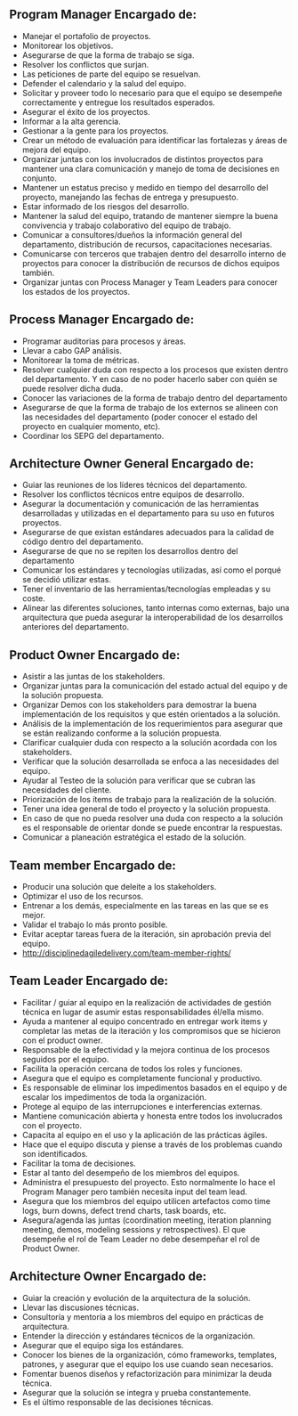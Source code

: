 ## Program Manager Encargado de: 
* Manejar el portafolio de proyectos. 
* Monitorear los objetivos. 
* Asegurarse de que la forma de trabajo se siga. 
* Resolver los conflictos que surjan. 
* Las peticiones de parte del equipo se resuelvan. 
* Defender el calendario y la salud del equipo. 
* Solicitar y proveer todo lo necesario para que el equipo se desempeñe correctamente y entregue los resultados esperados. 
* Asegurar el éxito de los proyectos. 
* Informar a la alta gerencia. 
* Gestionar a la gente para los proyectos. 
* Crear un método de evaluación para identificar las fortalezas y áreas de mejora del equipo. 
* Organizar juntas con los involucrados de distintos proyectos para mantener una clara comunicación y manejo de toma de decisiones en conjunto. 
* Mantener un estatus preciso y medido en tiempo del desarrollo del proyecto, manejando las fechas de entrega y presupuesto. 
* Estar informado de los riesgos del desarrollo. 
* Mantener la salud del equipo, tratando de mantener siempre la buena convivencia y trabajo colaborativo del equipo de trabajo. 
* Comunicar a consultores/dueños la información general del departamento, distribución de recursos, capacitaciones necesarias. 
* Comunicarse con terceros que trabajen dentro del desarrollo interno de proyectos para conocer la distribución de recursos de dichos equipos también. 
* Organizar juntas con Process Manager y Team Leaders para conocer los estados de los proyectos. 

## Process Manager Encargado de: 
* Programar auditorias para procesos y áreas. 
* Llevar a cabo GAP análisis. 
* Monitorear la toma de métricas. 
* Resolver cualquier duda con respecto a los procesos que existen dentro del departamento. Y en caso de no poder hacerlo saber con quién se puede resolver dicha duda. 
* Conocer las variaciones de la forma de trabajo dentro del departamento 
* Asegurarse de que la forma de trabajo de los externos se alineen con las necesidades del departamento (poder conocer el estado del proyecto en cualquier momento, etc). 
* Coordinar los SEPG del departamento. 

## Architecture Owner General Encargado de: 
* Guiar las reuniones de los líderes técnicos del departamento. 
* Resolver los conflictos técnicos entre equipos de desarrollo. 
* Asegurar la documentación y comunicación de las herramientas desarrolladas y utilizadas en el departamento para su uso en futuros proyectos. 
* Asegurarse de que existan estándares adecuados para la calidad de código dentro del departamento. 
* Asegurarse de que no se repiten los desarrollos dentro del departamento 
* Comunicar los estándares y tecnologías utilizadas, así como el porqué se decidió utilizar estas. 
* Tener el inventario de las herramientas/tecnologías empleadas y su coste. 
* Alinear las diferentes soluciones, tanto internas como externas, bajo una arquitectura que pueda asegurar la interoperabilidad de los desarrollos anteriores del departamento. 

## Product Owner Encargado de: 
* Asistir a las juntas de los stakeholders. 
* Organizar juntas para la comunicación del estado actual del equipo y de la solución propuesta. 
* Organizar Demos con los stakeholders para demostrar la buena implementación de los requisitos y que estén orientados a la solución. 
* Análisis de la implementación de los requerimientos para asegurar que se están realizando conforme a la solución propuesta. 
* Clarificar cualquier duda con respecto a la solución acordada con los stakeholders. 
* Verificar que la solución desarrollada se enfoca a las necesidades del equipo. 
* Ayudar al Testeo de la solución para verificar que se cubran las necesidades del cliente. 
* Priorización de los ítems de trabajo para la realización de la solución. 
* Tener una idea general de todo el proyecto y la solución propuesta. 
* En caso de que no pueda resolver una duda con respecto a la solución es el responsable de orientar donde se puede encontrar la respuestas. 
* Comunicar a planeación estratégica el estado de la solución. 

## Team member Encargado de: 
* Producir una solución que deleite a los stakeholders. 
* Optimizar el uso de los recursos. 
* Entrenar a los demás, especialmente en las tareas en las que se es mejor. 
* Validar el trabajo lo más pronto posible. 
* Evitar aceptar tareas fuera de la iteración, sin aprobación previa del equipo. 
* http://disciplinedagiledelivery.com/team-member-rights/ 

## Team Leader Encargado de: 
* Facilitar / guiar al equipo en la realización de actividades de gestión técnica en lugar de asumir estas responsabilidades él/ella mismo. 
* Ayuda a mantener al equipo concentrado en entregar work items y completar las metas de la iteración y los compromisos que se hicieron con el product owner. 
* Responsable de la efectividad y la mejora continua de los procesos seguidos por el equipo. 
* Facilita la operación cercana de todos los roles y funciones. 
* Asegura que el equipo es completamente funcional y productivo. 
* Es responsable de eliminar los impedimentos basados en el equipo y de escalar los impedimentos de toda la organización. 
* Protege al equipo de las interrupciones e interferencias externas. 
* Mantiene comunicación abierta y honesta entre todos los involucrados con el proyecto. 
* Capacita al equipo en el uso y la aplicación de las prácticas ágiles. 
* Hace que el equipo discuta y piense a través de los problemas cuando son identificados. 
* Facilitar la toma de decisiones. 
* Estar al tanto del desempeño de los miembros del equipos. 
* Administra el presupuesto del proyecto. Esto normalmente lo hace el Program Manager pero también necesita input del team lead. 
* Asegura que los miembros del equipo utilicen artefactos como time logs, burn downs, defect trend charts, task boards, etc. 
* Asegura/agenda las juntas (coordination meeting, iteration planning meeting, demos, modeling sessions y retrospectives). El que desempeñe el rol de Team Leader no debe desempeñar el rol de Product Owner. 

## Architecture Owner Encargado de: 
* Guiar la creación y evolución de la arquitectura de la solución. 
* Llevar las discusiones técnicas. 
* Consultoría y mentoría a los miembros del equipo en prácticas de arquitectura. 
* Entender la dirección y estándares técnicos de la organización. 
* Asegurar que el equipo siga los estándares. 
* Conocer los bienes de la organización, cómo frameworks, templates, patrones, y asegurar que el equipo los use cuando sean necesarios. 
* Fomentar buenos diseños y refactorización para minimizar la deuda técnica. 
* Asegurar que la solución se integra y prueba constantemente. 
* Es el último responsable de las decisiones técnicas. 
